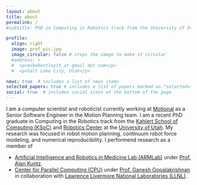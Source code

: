 ```yaml
---
layout: about
title: about
permalink: /
#subtitle: PhD in Computing in Robotics track from the University of Utah.

profile:
  align: right
  image: prof_pic.jpg
  image_circular: false # crops the image to make it circular
  #address: >
  #  <p>mikebentley15 at gmail dot com</p>
  #  <p>Salt Lake City, Utah</p>

news: true  # includes a list of news items
selected_papers: true # includes a list of papers marked as "selected={true}"
social: true  # includes social icons at the bottom of the page
---
```


I am a computer scientist and roboticist currently working at [Motional](https://motional.com/) as a Senior Software Engineer in the Motion Planning team.
I am a recent PhD graduate in Computing in the Robotics track from the [Kahlert School of Computing (KSoC)](https://www.cs.utah.edu/) and [Robotics Center](https://robotics.coe.utah.edu/) at the [University of Utah](https://www.utah.edu/).
My research was focused in robot motion planning, continuum robot force modeling, and numerical reproducibility.
I performend research as a member of

- [Artificial Intelligence and Robotics in Medicine Lab (ARMLab)](https://arm.cs.utah.edu/) under [Prof. Alan Kuntz](https://users.cs.utah.edu/~adk/).
- [Center for Parallel Computing (CPU)](http://www.parallel.utah.edu/) under [Prof. Ganesh Gopalakrishnan](https://users.cs.utah.edu/~ganesh/) in collaboration with [Lawrence Livermore National Laboratories (LLNL)](https://www.llnl.gov/).
